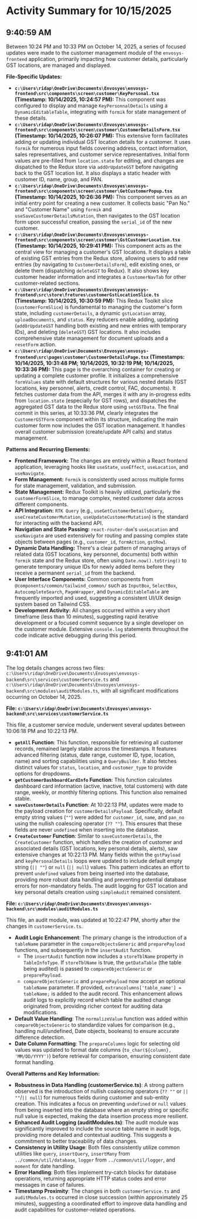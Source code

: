 # Activity Summary for 10/15/2025

## 9:40:59 AM
Between 10:24 PM and 10:33 PM on October 14, 2025, a series of focused updates were made to the customer management module of the `envosys-frontend` application, primarily impacting how customer details, particularly GST locations, are managed and displayed.

**File-Specific Updates:**

*   **`c:\Users\ridap\OneDrive\Documents\Envosyes\envosys-frontend\src\components\screen\customer\KeyPersonal.tsx` (Timestamp: 10/14/2025, 10:24:57 PM):** This component was configured to display and manage `KeyPersonnalDetails` using a `DynamicEditableTable`, integrating with `formik` for state management of these details.
*   **`c:\Users\ridap\OneDrive\Documents\Envosyes\envosys-frontend\src\components\screen\customer\CustomerDetailsForm.tsx` (Timestamp: 10/14/2025, 10:26:07 PM):** This extensive form facilitates adding or updating individual GST location details for a customer. It uses `formik` for numerous input fields covering address, contact information, sales representatives, and customer service representatives. Initial form values are pre-filled from `location.state` for editing, and changes are dispatched to the Redux store via `addOrUpdateGST` before navigating back to the GST location list. It also displays a static header with customer ID, name, group, and PAN.
*   **`c:\Users\ridap\OneDrive\Documents\Envosyes\envosys-frontend\src\components\screen\customer\GetCustomerPopup.tsx` (Timestamp: 10/14/2025, 10:26:36 PM):** This component serves as an initial entry point for creating a new customer. It collects basic "Pan No." and "Customer Name" using `formik` and `useSaveCustomerDetailsMutation`, then navigates to the GST location form upon successful creation, passing the `serial_id` of the new customer.
*   **`c:\Users\ridap\OneDrive\Documents\Envosyes\envosys-frontend\src\components\screen\customer\GstCustomerLocation.tsx` (Timestamp: 10/14/2025, 10:29:41 PM):** This component acts as the central view for managing a customer's GST locations. It displays a table of existing GST entries from the Redux store, allowing users to add new entries (by navigating to `CustomerDetailsForm`), edit existing ones, or delete them (dispatching `deleteGST` to Redux). It also shows key customer header information and integrates a `CustomerNavTab` for other customer-related sections.
*   **`c:\Users\ridap\OneDrive\Documents\Envosyes\envosys-frontend\src\store\fretures\customerGstLocationSlice.ts` (Timestamp: 10/14/2025, 10:30:59 PM):** This Redux Toolkit slice (`customerFormSlice`) is fundamental to managing the customer's form state, including `customerDetails`, a dynamic `gstLocation` array, `uploadDocuments`, and `status`. Key reducers enable adding, updating (`addOrUpdateGST` handling both existing and new entries with temporary IDs), and deleting (`deleteGST`) GST locations. It also includes comprehensive state management for document uploads and a `resetForm` action.
*   **`c:\Users\ridap\OneDrive\Documents\Envosyes\envosys-frontend\src\pages\customer\CustomerDetailsPage.tsx` (Timestamps: 10/14/2025, 10:31:48 PM; 10/14/2025, 10:32:19 PM; 10/14/2025, 10:33:36 PM):** This page is the overarching container for creating or updating a complete customer profile. It initializes a comprehensive `formValues` state with default structures for various nested details (GST locations, key personnel, alerts, credit control, FAC, documents). It fetches customer data from the API, merges it with any in-progress edits from `location.state` (especially for GST rows), and dispatches the aggregated GST data to the Redux store using `setGSTData`. The final commit in this series, at 10:33:36 PM, clearly integrates the `CustomerGSTForm` component within its structure, indicating the main customer form now includes the GST location management. It handles overall customer submission (create/update API calls) and status management.

**Patterns and Recurring Elements:**

*   **Frontend Framework:** The changes are entirely within a React frontend application, leveraging hooks like `useState`, `useEffect`, `useLocation`, and `useNavigate`.
*   **Form Management:** `Formik` is consistently used across multiple forms for state management, validation, and submission.
*   **State Management:** Redux Toolkit is heavily utilized, particularly the `customerFormSlice`, to manage complex, nested customer data across different components.
*   **API Integration:** `RTK Query` (e.g., `useGetCustomerDetailsQuery`, `useCreateCustomerMutation`, `useUpdateCustomerMutation`) is the standard for interacting with the backend API.
*   **Navigation and State Passing:** `react-router-dom`'s `useLocation` and `useNavigate` are used extensively for routing and passing complex state objects between pages (e.g., `customer_id`, `formAction`, `gstRow`).
*   **Dynamic Data Handling:** There's a clear pattern of managing arrays of related data (GST locations, key personnel, documents) both within `formik` state and the Redux store, often using `Date.now().toString()` to generate temporary unique IDs for newly added items before they receive a permanent `serial_id` from the backend.
*   **User Interface Components:** Common components from `@components/common/tailwind_common/` such as `InputBox`, `SelectBox`, `AutocompleteSearch`, `PageWrapper`, and `DynamicEditableTable` are frequently imported and used, suggesting a consistent UI/UX design system based on Tailwind CSS.
*   **Development Activity:** All changes occurred within a very short timeframe (less than 10 minutes), suggesting rapid iterative development or a focused commit sequence by a single developer on the customer module. Extensive `console.log` statements throughout the code indicate active debugging during this period.

## 9:41:01 AM
The log details changes across two files: `c:\Users\ridap\OneDrive\Documents\Envosyes\envosys-backend\src\services\customerService.ts` and `c:\Users\ridap\OneDrive\Documents\Envosyes\envosys-backend\src\modules\auditModules.ts`, with all significant modifications occurring on October 14, 2025.

**File: `c:\Users\ridap\OneDrive\Documents\Envosyes\envosys-backend\src\services\customerService.ts`**

This file, a customer service module, underwent several updates between 10:06:18 PM and 10:22:13 PM.

*   **`getAll` Function**: This function, responsible for retrieving all customer records, remained largely stable across the timestamps. It features advanced filtering (status, date range, customer ID, type, location, name) and sorting capabilities using a `QueryBuilder`. It also fetches distinct values for `status`, `location`, and `customer_type` to provide options for dropdowns.
*   **`getCustomerDashboardCardInfo` Function**: This function calculates dashboard card information (active, inactive, total customers) with date range, weekly, or monthly filtering options. This function also remained stable.
*   **`saveCustomerDetails` Function**: At 10:22:13 PM, updates were made to the payload creation for `customerDetailsPayload`. Specifically, default empty string values (`""`) were added for `customer_id`, `name`, and `pan_no` using the nullish coalescing operator (`?? ""`). This ensures that these fields are never `undefined` when inserting into the database.
*   **`CreateCustomer` Function**: Similar to `saveCustomerDetails`, the `CreateCustomer` function, which handles the creation of customer and associated details (GST locations, key personal details, alerts), saw extensive changes at 10:22:13 PM. Many fields within the `gstPayload` and `keyPersonalDetails` loops were updated to include default empty string (`|| ""`) or `null` (`|| null`) values. This pattern indicates an effort to prevent `undefined` values from being inserted into the database, providing more robust data handling and preventing potential database errors for non-mandatory fields. The audit logging for GST location and key personal details creation using `simpleAudit` remained consistent.

**File: `c:\Users\ridap\OneDrive\Documents\Envosyes\envosys-backend\src\modules\auditModules.ts`**

This file, an audit module, was updated at 10:22:47 PM, shortly after the changes in `customerService.ts`.

*   **Audit Logic Enhancement**: The primary change is the introduction of a `tableName` parameter in the `compareObjectsGeneric` and `preparePayload` functions, and subsequently in the `insertAudit` function.
    *   The `insertAudit` function now includes a `storeTblName` property in `TableInfoType`. If `storeTblName` is true, the `getDataTable` (the table being audited) is passed to `compareObjectsGeneric` or `preparePayload`.
    *   `compareObjectsGeneric` and `preparePayload` now accept an optional `tableName` parameter. If provided, `extrancolumns['table_name'] = tableName;` is added to the audit record. This enhancement allows audit logs to explicitly record which table the audited change originated from, providing richer context for auditing data modifications.
*   **Default Value Handling**: The `normalizeValue` function was added within `compareObjectsGeneric` to standardize values for comparison (e.g., handling null/undefined, Date objects, booleans) to ensure accurate difference detection.
*   **Date Column Formatting**: The `prepareColumns` logic for selecting old values was updated to format date columns (`to_char(${column}, 'MM/DD/YYYY')`) before retrieval for comparison, ensuring consistent date format handling.

**Overall Patterns and Key Information:**

*   **Robustness in Data Handling (customerService.ts)**: A strong pattern observed is the introduction of nullish coalescing operators (`?? ""` or `|| ""`/`|| null`) for numerous fields during customer and sub-entity creation. This indicates a focus on preventing `undefined` or `null` values from being inserted into the database where an empty string or specific null value is expected, making the data insertion process more resilient.
*   **Enhanced Audit Logging (auditModules.ts)**: The audit module was significantly improved to include the source table name in audit logs, providing more detailed and contextual auditing. This suggests a commitment to better traceability of data changes.
*   **Consistency in Utility Usage**: Both files consistently utilize common utilities like `query`, `insertQuery`, `insertMany` from `../common/util/database`, `logger` from `../common/util/logger`, and `moment` for date handling.
*   **Error Handling**: Both files implement try-catch blocks for database operations, returning appropriate HTTP status codes and error messages in case of failures.
*   **Timestamp Proximity**: The changes in both `customerService.ts` and `auditModules.ts` occurred in close succession (within approximately 25 minutes), suggesting a coordinated effort to improve data handling and audit capabilities for customer-related operations.